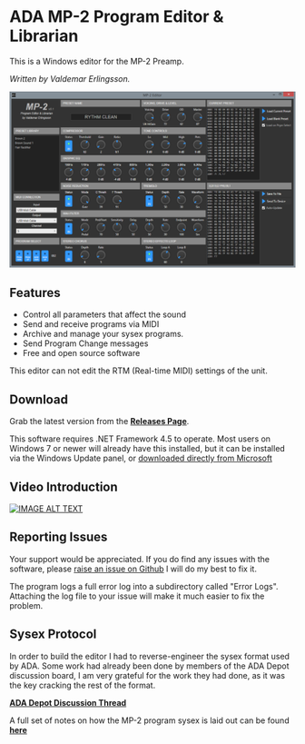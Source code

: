 # ADA MP-2 Program Editor & Librarian

This is a Windows editor for the MP-2 Preamp. 

*Written by Valdemar Erlingsson.*

![](Screenshot.png)

## Features

* Control all parameters that affect the sound 
* Send and receive programs via MIDI
* Archive and manage your sysex programs.
* Send Program Change messages
* Free and open source software

This editor can not edit the RTM (Real-time MIDI) settings of the unit.

## Download

Grab the latest version from the **[Releases Page](https://github.com/ValdemarOrn/Mp2Editor/releases)**.

This software requires .NET Framework 4.5 to operate. Most users on Windows 7 or newer will already have this installed, but it can be installed via the Windows Update panel, or [downloaded directly from Microsoft](https://www.microsoft.com/en-gb/download/details.aspx?id=30653)

## Video Introduction

[![IMAGE ALT TEXT](http://img.youtube.com/vi/X8Mmd2sOicY/0.jpg)](http://www.youtube.com/watch?v=X8Mmd2sOicY "Video")

## Reporting Issues

Your support would be appreciated. If you do find any issues with the software, please [raise an issue on Github](https://github.com/ValdemarOrn/Mp2Editor/issues) I will do my best to fix it.

The program logs a full error log into a subdirectory called "Error Logs". Attaching the log file to your issue will make it much easier to fix the problem.

## Sysex Protocol

In order to build the editor I had to reverse-engineer the sysex format used by ADA. Some work had already been done by members of the ADA Depot discussion board, I am very grateful for the work they had done, as it was the key cracking the rest of the format.

**[ADA Depot Discussion Thread](http://adadepot.com/index.php?topic=151.15)**

A full set of notes on how the MP-2 program sysex is laid out can be found **[here](https://github.com/ValdemarOrn/Mp2Editor/blob/master/SysexProtocol.xlsx)**